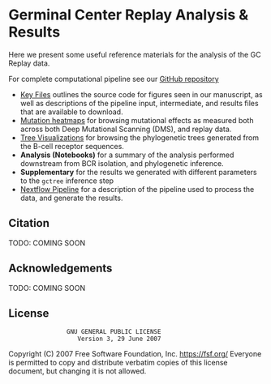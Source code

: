 # Germinal Center Replay Analysis & Results 

Here we present some useful reference materials for the analysis of the GC Replay data. 

For complete computational pipeline see our [GitHub repository](https://github.com/matsengrp/gcreplay)

* [Key Files](https://matsen.group/gcreplay/key-files/) outlines the source code for figures seen in our manuscript, as well as descriptions of the pipeline input, intermediate, and results files that are available to download.
* [Mutation heatmaps](https://matsen.group/gcreplay/interactive-figures/mutation-heatmaps/naive_reversions_first.html) for browsing mutational effects as measured both across both Deep Mutational Scanning (DMS), and replay data.
* [Tree Visualizations](https://matsen.group/gcreplay/tree-visualizations/) for browsing the phylogenetic trees generated from the B-cell receptor sequences.
* **Analysis (Notebooks)** for a summary of the analysis performed downstream from BCR isolation, and phylogenetic inference.
* **Supplementary** for the results we generated with different parameters to the `gctree` inference step
* [Nextflow Pipeline](https://matsen.group/gcreplay/pipeline-details/) for a description of the pipeline used to process the data, and generate the results.

## Citation

TODO: COMING SOON

## Acknowledgements

TODO: COMING SOON

## License

                    GNU GENERAL PUBLIC LICENSE
                       Version 3, 29 June 2007

 Copyright (C) 2007 Free Software Foundation, Inc. <https://fsf.org/>
 Everyone is permitted to copy and distribute verbatim copies
 of this license document, but changing it is not allowed.
